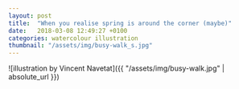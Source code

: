 ```yaml
---
layout: post
title:  "When you realise spring is around the corner (maybe)"
date:   2018-03-08 12:49:27 +0100
categories: watercolour illustration
thumbnail: "/assets/img/busy-walk_s.jpg"
---
```

![illustration by Vincent Navetat]({{ "/assets/img/busy-walk.jpg" | absolute_url }})
